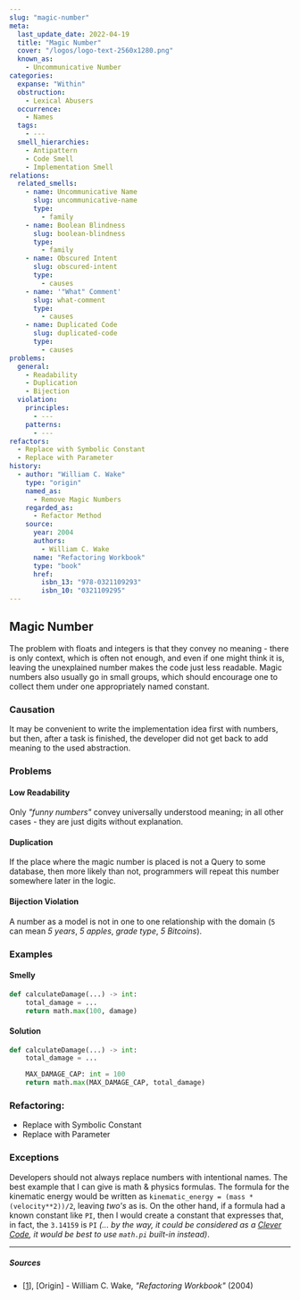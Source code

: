 ```yaml
---
slug: "magic-number"
meta:
  last_update_date: 2022-04-19
  title: "Magic Number"
  cover: "/logos/logo-text-2560x1280.png"
  known_as:
    - Uncommunicative Number
categories:
  expanse: "Within"
  obstruction:
    - Lexical Abusers
  occurrence:
    - Names
  tags:
    - ---
  smell_hierarchies:
    - Antipattern
    - Code Smell
    - Implementation Smell
relations:
  related_smells:
    - name: Uncommunicative Name
      slug: uncommunicative-name
      type:
        - family
    - name: Boolean Blindness
      slug: boolean-blindness
      type:
        - family
    - name: Obscured Intent
      slug: obscured-intent
      type:
        - causes
    - name: '"What" Comment'
      slug: what-comment
      type:
        - causes
    - name: Duplicated Code
      slug: duplicated-code
      type:
        - causes
problems:
  general:
    - Readability
    - Duplication
    - Bijection
  violation:
    principles:
      - ---
    patterns:
      - ---
refactors:
  - Replace with Symbolic Constant
  - Replace with Parameter
history:
  - author: "William C. Wake"
    type: "origin"
    named_as:
      - Remove Magic Numbers
    regarded_as:
      - Refactor Method
    source:
      year: 2004
      authors:
        - William C. Wake
      name: "Refactoring Workbook"
      type: "book"
      href:
        isbn_13: "978-0321109293"
        isbn_10: "0321109295"
---
```


## Magic Number

The problem with floats and integers is that they convey no meaning - there is only context, which is often not enough, and even if one might think it is, leaving the unexplained number makes the code just less readable. Magic numbers also usually go in small groups, which should encourage one to collect them under one appropriately named constant.

### Causation

It may be convenient to write the implementation idea first with numbers, but then, after a task is finished, the developer did not get back to add meaning to the used abstraction.

### Problems

#### **Low Readability**

Only _"funny numbers"_ convey universally understood meaning; in all other cases - they are just digits without explanation.

#### **Duplication**

If the place where the magic number is placed is not a Query to some database, then more likely than not, programmers will repeat this number somewhere later in the logic.

#### **Bijection Violation**

A number as a model is not in one to one relationship with the domain (`5` can mean _5 years_, _5 apples_, _grade type_, _5 Bitcoins_).

### Examples

<div class="example-block">

#### Smelly

```py
def calculateDamage(...) -> int:
    total_damage = ...
    return math.max(100, damage)
```

#### Solution

```py
def calculateDamage(...) -> int:
    total_damage = ...

    MAX_DAMAGE_CAP: int = 100
    return math.max(MAX_DAMAGE_CAP, total_damage)
```

</div>

### Refactoring:

- Replace with Symbolic Constant
- Replace with Parameter

### Exceptions

Developers should not always replace numbers with intentional names. The best example that I can give is math & physics formulas. The formula for the kinematic energy would be written as `kinematic_energy = (mass * (velocity**2))/2`, leaving _two's_ as is. On the other hand, if a formula had a known constant like `PI`, then I would create a constant that expresses that, in fact, the `3.14159` is `PI` _(... by the way, it could be considered as a [Clever Code](./clever-code.md), it would be best to use `math.pi` built-in instead)_.

---

##### Sources

- [[1](#sources)], [Origin] - William C. Wake, _"Refactoring Workbook"_ (2004)
